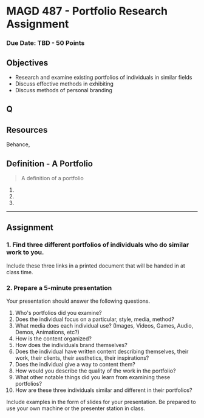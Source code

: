# MAGD 487 - Portfolio Research Assignment

### Due Date: TBD - 50 Points

## Objectives
+ Research and examine existing portfolios of individuals in similar fields
+ Discuss effective methods in exhibiting
+ Discuss methods of personal branding

## Q

## Resources
Behance,

## Definition - A Portfolio
> A definition of a portfolio
1.
2.
3.

***
## Assignment
### 1. Find three different portfolios of individuals who do similar work to you.
Include these three links in a printed document that will be handed in at class time.

### 2. Prepare a 5-minute presentation
Your presentation should answer the following questions.

1. Who's portfolios did you examine?
2. Does the individual focus on a particular, style, media, method?
3. What media does each individual use? (Images, Videos, Games, Audio, Demos, Animations, etc?)
4. How is the content organized?
5. How does the individuals brand themselves?
6. Does the individual have written content describing themselves, their work, their clients, their aesthetics, their inspirations?
7. Does the individual give a way to content them?
8. How would you describe the quality of the work in the portfolio?
9. What other notable things did you learn from examining these portfolios?
10. How are these three individuals similar and different in their portfolios?

Include examples in the form of slides for your presentation. Be prepared to use your own machine or the presenter station in class.
